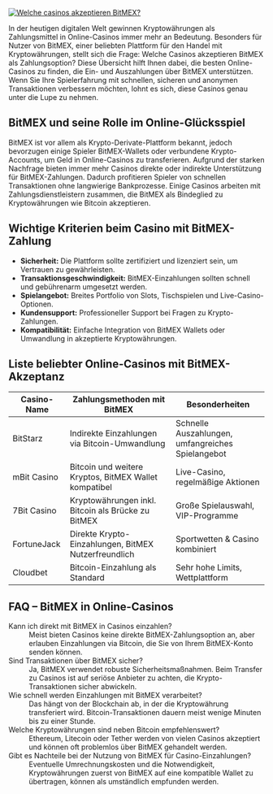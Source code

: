 [![Welche casinos akzeptieren BitMEX?](https://123-caf.pages.dev/gitsignup.png)](https://vrmoo.ru/Bt82HjjY)

<p>In der heutigen digitalen Welt gewinnen Kryptowährungen als Zahlungsmittel in Online-Casinos immer mehr an Bedeutung. Besonders für Nutzer von BitMEX, einer beliebten Plattform für den Handel mit Kryptowährungen, stellt sich die Frage: Welche Casinos akzeptieren BitMEX als Zahlungsoption? Diese Übersicht hilft Ihnen dabei, die besten Online-Casinos zu finden, die Ein- und Auszahlungen über BitMEX unterstützen. Wenn Sie Ihre Spielerfahrung mit schnellen, sicheren und anonymen Transaktionen verbessern möchten, lohnt es sich, diese Casinos genau unter die Lupe zu nehmen.</p>  <h2>BitMEX und seine Rolle im Online-Glücksspiel</h2> <p>BitMEX ist vor allem als Krypto-Derivate-Plattform bekannt, jedoch bevorzugen einige Spieler BitMEX-Wallets oder verbundene Krypto-Accounts, um Geld in Online-Casinos zu transferieren. Aufgrund der starken Nachfrage bieten immer mehr Casinos direkte oder indirekte Unterstützung für BitMEX-Zahlungen. Dadurch profitieren Spieler von schnellen Transaktionen ohne langwierige Bankprozesse. Einige Casinos arbeiten mit Zahlungsdienstleistern zusammen, die BitMEX als Bindeglied zu Kryptowährungen wie Bitcoin akzeptieren.</p>  <h2>Wichtige Kriterien beim Casino mit BitMEX-Zahlung</h2> <ul>   <li><strong>Sicherheit:</strong> Die Plattform sollte zertifiziert und lizenziert sein, um Vertrauen zu gewährleisten.</li>   <li><strong>Transaktionsgeschwindigkeit:</strong> BitMEX-Einzahlungen sollten schnell und gebührenarm umgesetzt werden.</li>   <li><strong>Spielangebot:</strong> Breites Portfolio von Slots, Tischspielen und Live-Casino-Optionen.</li>   <li><strong>Kundensupport:</strong> Professioneller Support bei Fragen zu Krypto-Zahlungen.</li>   <li><strong>Kompatibilität:</strong> Einfache Integration von BitMEX Wallets oder Umwandlung in akzeptierte Kryptowährungen.</li> </ul>  <h2>Liste beliebter Online-Casinos mit BitMEX-Akzeptanz</h2> <table>   <thead>     <tr>       <th>Casino-Name</th>       <th>Zahlungsmethoden mit BitMEX</th>       <th>Besonderheiten</th>     </tr>   </thead>   <tbody>     <tr>       <td>BitStarz</td>       <td>Indirekte Einzahlungen via Bitcoin-Umwandlung</td>       <td>Schnelle Auszahlungen, umfangreiches Spielangebot</td>     </tr>     <tr>       <td>mBit Casino</td>       <td>Bitcoin und weitere Kryptos, BitMEX Wallet kompatibel</td>       <td>Live-Casino, regelmäßige Aktionen</td>     </tr>     <tr>       <td>7Bit Casino</td>       <td>Kryptowährungen inkl. Bitcoin als Brücke zu BitMEX</td>       <td>Große Spielauswahl, VIP-Programme</td>     </tr>     <tr>       <td>FortuneJack</td>       <td>Direkte Krypto-Einzahlungen, BitMEX Nutzerfreundlich</td>       <td>Sportwetten & Casino kombiniert</td>     </tr>     <tr>       <td>Cloudbet</td>       <td>Bitcoin-Einzahlung als Standard</td>       <td>Sehr hohe Limits, Wettplattform</td>     </tr>   </tbody> </table>  <h2>FAQ – BitMEX in Online-Casinos</h2> <dl>   <dt>Kann ich direkt mit BitMEX in Casinos einzahlen?</dt>   <dd>Meist bieten Casinos keine direkte BitMEX-Zahlungsoption an, aber erlauben Einzahlungen via Bitcoin, die Sie von Ihrem BitMEX-Konto senden können.</dd>    <dt>Sind Transaktionen über BitMEX sicher?</dt>   <dd>Ja, BitMEX verwendet robuste Sicherheitsmaßnahmen. Beim Transfer zu Casinos ist auf seriöse Anbieter zu achten, die Krypto-Transaktionen sicher abwickeln.</dd>    <dt>Wie schnell werden Einzahlungen mit BitMEX verarbeitet?</dt>   <dd>Das hängt von der Blockchain ab, in der die Kryptowährung transferiert wird. Bitcoin-Transaktionen dauern meist wenige Minuten bis zu einer Stunde.</dd>    <dt>Welche Kryptowährungen sind neben Bitcoin empfehlenswert?</dt>   <dd>Ethereum, Litecoin oder Tether werden von vielen Casinos akzeptiert und können oft problemlos über BitMEX gehandelt werden.</dd>    <dt>Gibt es Nachteile bei der Nutzung von BitMEX für Casino-Einzahlungen?</dt>   <dd>Eventuelle Umrechnungskosten und die Notwendigkeit, Kryptowährungen zuerst von BitMEX auf eine kompatible Wallet zu übertragen, können als umständlich empfunden werden.</dd> </dl>